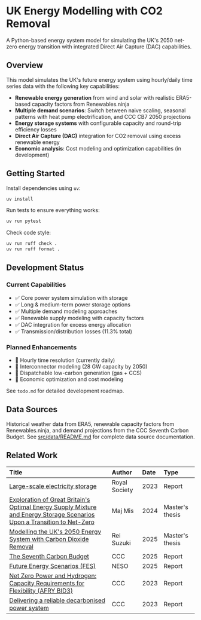 # UK Energy Modelling with CO2 Removal

A Python-based energy system model for simulating the UK's 2050 net-zero energy transition with integrated Direct Air Capture (DAC) capabilities.

## Overview

This model simulates the UK's future energy system using hourly/daily time series data with the following key capabilities:

- **Renewable energy generation** from wind and solar with realistic ERA5-based capacity factors from Renewables.ninja
- **Multiple demand scenarios**: Switch between naive scaling, seasonal patterns with heat pump electrification, and CCC CB7 2050 projections
- **Energy storage systems** with configurable capacity and round-trip efficiency losses
- **Direct Air Capture (DAC)** integration for CO2 removal using excess renewable energy
- **Economic analysis**: Cost modeling and optimization capabilities (in development)

## Getting Started

Install dependencies using `uv`:

```bash
uv install
```

Run tests to ensure everything works:

```bash
uv run pytest
```

Check code style:

```bash
uv run ruff check .
uv run ruff format .
```


## Development Status

### Current Capabilities
- ✅ Core power system simulation with storage
- ✅ Long & medium-term power storage options
- ✅ Multiple demand modeling approaches 
- ✅ Renewable supply modeling with capacity factors
- ✅ DAC integration for excess energy allocation
- ✅ Transmission/distribution losses (11.3% total)

### Planned Enhancements
- 🔄 Hourly time resolution (currently daily)
- 🔄 Interconnector modeling (28 GW capacity by 2050)
- 🔄 Dispatchable low-carbon generation (gas + CCS)
- 🔄 Economic optimization and cost modeling

See `todo.md` for detailed development roadmap.

## Data Sources

Historical weather data from ERA5, renewable capacity factors from Renewables.ninja, and demand projections from the CCC Seventh Carbon Budget. See [src/data/README.md](src/data/README.md) for complete data source documentation.

## Related Work

| Title | Author | Date | Type |
|:------|:--------|:-----|:-----|
| [Large-scale electricity storage](https://royalsociety.org/news-resources/projects/low-carbon-energy-programme/large-scale-electricity-storage/) | Royal Society | 2023 | Report |
| [Exploration of Great Britain's Optimal Energy Supply Mixture and Energy Storage Scenarios Upon a Transition to Net-Zero](https://github.com/majmis1/Energy-Transition-Modelling) | Maj Mis | 2024 | Master's thesis |
| [Modelling the UK's 2050 Energy System with Carbon Dioxide Removal](https://github.com/RSuz1/UK-Energy-Model-with-CO2-Removal) | Rei Suzuki | 2025 | Master's thesis |
| [The Seventh Carbon Budget](https://www.theccc.org.uk/publication/the-seventh-carbon-budget/) | CCC | 2025 | Report |
| [Future Energy Scenarios (FES)](https://www.neso.energy/publications/future-energy-scenarios-fes) | NESO | 2025 | Report |
| [Net Zero Power and Hydrogen: Capacity Requirements for Flexibility (AFRY BID3)](https://www.theccc.org.uk/publication/net-zero-power-and-hydrogen-capacity-requirements-for-flexibility-afry/) | CCC | 2023 | Report |
| [Delivering a reliable decarbonised power system](https://www.theccc.org.uk/publication/delivering-a-reliable-decarbonised-power-system/) | CCC | 2023 | Report |
